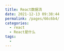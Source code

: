 ```yaml
---
title: React数据流
date: 2021-12-13 09:38:44
permalink: /pages/66c6b4/
categories:
  - react
  - React是什么
tags:
  - 
---
```

